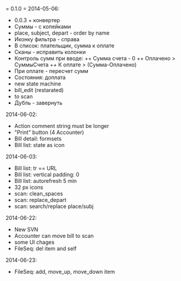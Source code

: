 = 0.1.0 =
2014-05-06:
+ 0.0.3 + конвертер
+ Суммы - с копейками
+ place, subject, depart - order by name
+ Иконку фильтра - справа
+ В список: плательщик, сумма к оплате
+ Сканы - исправить колонки
+ Контроль сумм при вводе:
++ Сумма счета - 0
++ Оплачено > СуммыСчета
++ К оплате > (Сумма-Оплачено)
+ При оплате - пересчет сумм
+ Состояния: доплата
+ new state machine
+ bill_edit (restarated)
+ to scan
+ Дубль - завернуть

2014-06-02:
+ Action comment string must be longer
+ "Print" button (4 Accounter)
+ Bill detail: formsets
+ Bill list: state as icon

2014-06-03:
+ Bill list: tr == URL
+ Bill list: vertical padding: 0
+ Bill list: autorefresh 5 min
+ 32 px icons
+ scan: clean_spaces
+ scan: replace_depart
+ scan: search/replace place/subj

2014-06-22:
* New SVN
* Accounter can move bill to scan
* some UI chages
* FileSeq: del item and self

2014-06-23:
* FileSeq: add, move_up, move_down item
